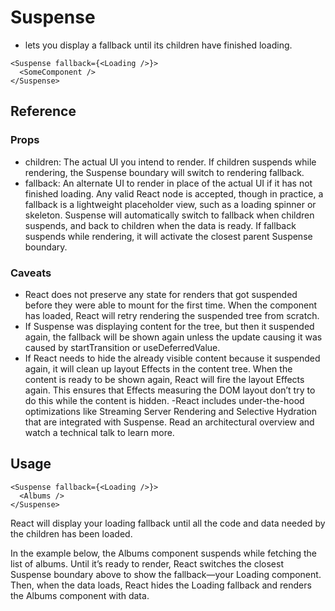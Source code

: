 # Suspense

- lets you display a fallback until its children have finished loading.

```
<Suspense fallback={<Loading />}>
  <SomeComponent />
</Suspense>
```

## Reference 

### Props 
- children: The actual UI you intend to render. If children suspends while rendering, the Suspense boundary will switch to rendering fallback.
- fallback: An alternate UI to render in place of the actual UI if it has not finished loading. Any valid React node is accepted, though in practice, a fallback is a lightweight placeholder view, such as a loading spinner or skeleton. Suspense will automatically switch to fallback when children suspends, and back to children when the data is ready. If fallback suspends while rendering, it will activate the closest parent Suspense boundary.
### Caveats 
- React does not preserve any state for renders that got suspended before they were able to mount for the first time. When the component has loaded, React will retry rendering the suspended tree from scratch.
- If Suspense was displaying content for the tree, but then it suspended again, the fallback will be shown again unless the update causing it was caused by startTransition or useDeferredValue.
- If React needs to hide the already visible content because it suspended again, it will clean up layout Effects in the content tree. When the content is ready to be shown again, React will fire the layout Effects again. This ensures that Effects measuring the DOM layout don’t try to do this while the content is hidden.
-React includes under-the-hood optimizations like Streaming Server Rendering and Selective Hydration that are integrated with Suspense. Read an architectural overview and watch a technical talk to learn more.


## Usage

```
<Suspense fallback={<Loading />}>
  <Albums />
</Suspense>
```

React will display your loading fallback until all the code and data needed by the children has been loaded.

In the example below, the Albums component suspends while fetching the list of albums. Until it’s ready to render, React switches the closest Suspense boundary above to show the fallback—your Loading component. Then, when the data loads, React hides the Loading fallback and renders the Albums component with data.

